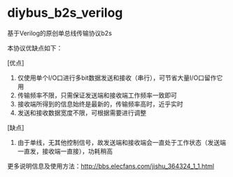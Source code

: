 # diybus_b2s_verilog
基于Verilog的原创单总线传输协议b2s

本协议优缺点如下：

[优点]

1. 仅使用单个I/O口进行多bit数据发送和接收（串行），可节省大量I/O口留作它用
2. 传输频率不限，只需保证发送端和接收端工作频率一致即可
3. 接收端所得到的信息始终是最新的，传输频率高时，近乎实时
4. 发送和接收数据宽度不限，可根据需要进行调整

[缺点]

1. 由于单线，无其他控制信号，故发送端和接收端会一直处于工作状态（发送端一直发，接收端一直接），功耗稍高

更多说明信息及使用方法：http://bbs.elecfans.com/jishu_364324_1_1.html
